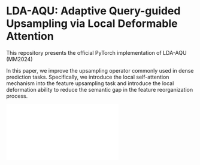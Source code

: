 # LDA-AQU: Adaptive Query-guided Upsampling via Local Deformable Attention
This repository presents the official PyTorch implementation of LDA-AQU (MM2024)

In this paper, we improve the upsampling operator commonly used in dense prediction tasks. Specifically, we introduce the local self-attention mechanism into the feature upsampling task and introduce the local deformation ability to reduce the semantic gap in the feature reorganization process.

![image](./figs/1_peformance.pdf)